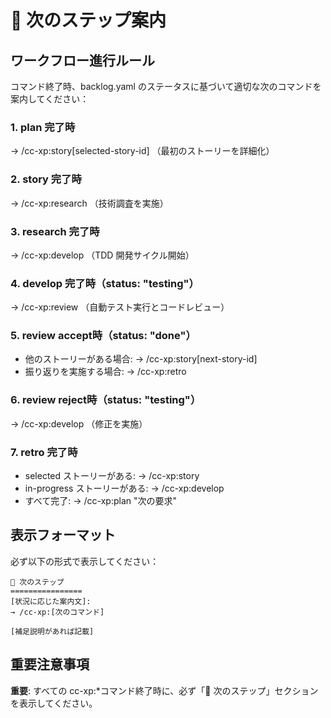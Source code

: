 # 🚀 次のステップ案内

## ワークフロー進行ルール

コマンド終了時、backlog.yaml のステータスに基づいて適切な次のコマンドを案内してください：

### 1. plan 完了時

→ /cc-xp:story[selected-story-id]
（最初のストーリーを詳細化）

### 2. story 完了時

→ /cc-xp:research
（技術調査を実施）

### 3. research 完了時

→ /cc-xp:develop
（TDD 開発サイクル開始）

### 4. develop 完了時（status: "testing"）

→ /cc-xp:review
（自動テスト実行とコードレビュー）

### 5. review accept時（status: "done"）

- 他のストーリーがある場合:
  → /cc-xp:story[next-story-id]
- 振り返りを実施する場合:
  → /cc-xp:retro

### 6. review reject時（status: "testing"）

→ /cc-xp:develop
（修正を実施）

### 7. retro 完了時

- selected ストーリーがある:
  → /cc-xp:story
- in-progress ストーリーがある:
  → /cc-xp:develop
- すべて完了:
  → /cc-xp:plan "次の要求"

## 表示フォーマット

必ず以下の形式で表示してください：

```
🚀 次のステップ
================
[状況に応じた案内文]:
→ /cc-xp:[次のコマンド]

[補足説明があれば記載]
```

## 重要注意事項

**重要**: すべての cc-xp:*コマンド終了時に、必ず「🚀 次のステップ」セクションを表示してください。